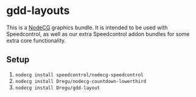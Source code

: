 # gdd-layouts

This is a [NodeCG](http://github.com/nodecg/nodecg) graphics bundle.  It is intended to be used with Speedcontrol, as well as our extra Speedcontrol addon bundles for some extra core functionality.

## Setup

1. `nodecg install speedcontrol/nodecg-speedcontrol`
2. `nodecg install Dregu/nodecg-countdown-lowerthird`
3. `nodecg install Dregu/gdd-layout`
